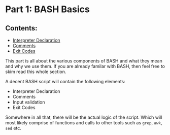 # Part 1: BASH Basics

## Contents:

* [Interpreter Declaration](/interpreter-declaration.md)
* [Comments](/comments.md)
* [Exit Codes](/exit-codes.md)



This part is all about the various components of BASH and what they mean and why we use them.  If you are already familar with BASH, then feel free to skim read this whole section.

A decent BASH script will contain the following elements:

* Interpreter Declaration
* Comments
* Input validation
* Exit Codes

Somewhere in all that, there will be the actual logic of the script.  Which will most likely comprise of functions and calls to other tools such as `grep`, `awk`, `sed` etc.

